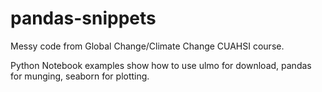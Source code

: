 # pandas-snippets
Messy code from Global Change/Climate Change CUAHSI course. 

Python Notebook examples show how to use ulmo for download, pandas for munging, seaborn for plotting.
